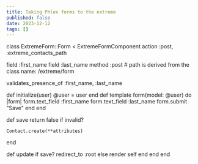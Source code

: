 ```yaml
---
title: Taking Phlex forms to the extreme
published: false
date: 2023-12-12
tags: []
---
```



class ExtremeForm::Form < ExtremeFormComponent
  action :post, :extreme_contacts_path

  field :first_name
  field :last_name
  method :post # path is derived from the class name: /extreme/form

  validates_presence_of :first_name, :last_name

  def initialize(user)
    @user = user
  end
  def template
    form(model: @user) do |form|
      form.text_field :first_name
      form.text_field :last_name
      form.submit "Save"
    end
  end

  def save
    return false if invalid?

    Contact.create(**attributes)
  end

  def update
    if save?
      redirect_to :root
    else
      render self
    end
  end
end

